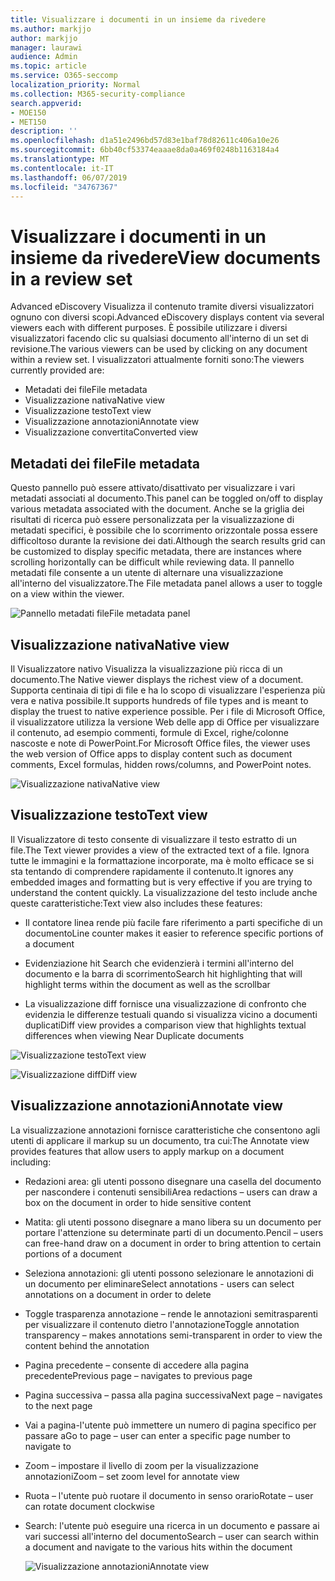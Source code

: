 ```yaml
---
title: Visualizzare i documenti in un insieme da rivedere
ms.author: markjjo
author: markjjo
manager: laurawi
audience: Admin
ms.topic: article
ms.service: O365-seccomp
localization_priority: Normal
ms.collection: M365-security-compliance
search.appverid:
- MOE150
- MET150
description: ''
ms.openlocfilehash: d1a51e2496bd57d83e1baf78d82611c406a10e26
ms.sourcegitcommit: 6bb40cf53374eaaae8da0a469f0248b1163184a4
ms.translationtype: MT
ms.contentlocale: it-IT
ms.lasthandoff: 06/07/2019
ms.locfileid: "34767367"
---
```

# <a name="view-documents-in-a-review-set"></a><span data-ttu-id="28945-102">Visualizzare i documenti in un insieme da rivedere</span><span class="sxs-lookup"><span data-stu-id="28945-102">View documents in a review set</span></span>

<span data-ttu-id="28945-103">Advanced eDiscovery Visualizza il contenuto tramite diversi visualizzatori ognuno con diversi scopi.</span><span class="sxs-lookup"><span data-stu-id="28945-103">Advanced eDiscovery displays content via several viewers each with different purposes.</span></span> <span data-ttu-id="28945-104">È possibile utilizzare i diversi visualizzatori facendo clic su qualsiasi documento all'interno di un set di revisione.</span><span class="sxs-lookup"><span data-stu-id="28945-104">The various viewers can be used by clicking on any document within a review set.</span></span> <span data-ttu-id="28945-105">I visualizzatori attualmente forniti sono:</span><span class="sxs-lookup"><span data-stu-id="28945-105">The viewers currently provided are:</span></span>

- <span data-ttu-id="28945-106">Metadati dei file</span><span class="sxs-lookup"><span data-stu-id="28945-106">File metadata</span></span>
- <span data-ttu-id="28945-107">Visualizzazione nativa</span><span class="sxs-lookup"><span data-stu-id="28945-107">Native view</span></span>
- <span data-ttu-id="28945-108">Visualizzazione testo</span><span class="sxs-lookup"><span data-stu-id="28945-108">Text view</span></span>
- <span data-ttu-id="28945-109">Visualizzazione annotazioni</span><span class="sxs-lookup"><span data-stu-id="28945-109">Annotate view</span></span>
- <span data-ttu-id="28945-110">Visualizzazione convertita</span><span class="sxs-lookup"><span data-stu-id="28945-110">Converted view</span></span>

## <a name="file-metadata"></a><span data-ttu-id="28945-111">Metadati dei file</span><span class="sxs-lookup"><span data-stu-id="28945-111">File metadata</span></span>

<span data-ttu-id="28945-112">Questo pannello può essere attivato/disattivato per visualizzare i vari metadati associati al documento.</span><span class="sxs-lookup"><span data-stu-id="28945-112">This panel can be toggled on/off to display various metadata associated with the document.</span></span> <span data-ttu-id="28945-113">Anche se la griglia dei risultati di ricerca può essere personalizzata per la visualizzazione di metadati specifici, è possibile che lo scorrimento orizzontale possa essere difficoltoso durante la revisione dei dati.</span><span class="sxs-lookup"><span data-stu-id="28945-113">Although the search results grid can be customized to display specific metadata, there are instances where scrolling horizontally can be difficult while reviewing data.</span></span> <span data-ttu-id="28945-114">Il pannello metadati file consente a un utente di alternare una visualizzazione all'interno del visualizzatore.</span><span class="sxs-lookup"><span data-stu-id="28945-114">The File metadata panel allows a user to toggle on a view within the viewer.</span></span>

![<span data-ttu-id="28945-115">Pannello metadati file</span><span class="sxs-lookup"><span data-stu-id="28945-115">File metadata panel</span></span>
](../media/Reviewimage2.png)

## <a name="native-view"></a><span data-ttu-id="28945-116">Visualizzazione nativa</span><span class="sxs-lookup"><span data-stu-id="28945-116">Native view</span></span>

<span data-ttu-id="28945-117">Il Visualizzatore nativo Visualizza la visualizzazione più ricca di un documento.</span><span class="sxs-lookup"><span data-stu-id="28945-117">The Native viewer displays the richest view of a document.</span></span> <span data-ttu-id="28945-118">Supporta centinaia di tipi di file e ha lo scopo di visualizzare l'esperienza più vera e nativa possibile.</span><span class="sxs-lookup"><span data-stu-id="28945-118">It supports hundreds of file types and is meant to display the truest to native experience possible.</span></span> <span data-ttu-id="28945-119">Per i file di Microsoft Office, il visualizzatore utilizza la versione Web delle app di Office per visualizzare il contenuto, ad esempio commenti, formule di Excel, righe/colonne nascoste e note di PowerPoint.</span><span class="sxs-lookup"><span data-stu-id="28945-119">For Microsoft Office files, the viewer uses the web version of Office apps to display content such as document comments, Excel formulas, hidden rows/columns, and PowerPoint notes.</span></span>

![<span data-ttu-id="28945-120">Visualizzazione nativa</span><span class="sxs-lookup"><span data-stu-id="28945-120">Native view</span></span>
](../media/Reviewimage3.png)

## <a name="text-view"></a><span data-ttu-id="28945-121">Visualizzazione testo</span><span class="sxs-lookup"><span data-stu-id="28945-121">Text view</span></span>

<span data-ttu-id="28945-122">Il Visualizzatore di testo consente di visualizzare il testo estratto di un file.</span><span class="sxs-lookup"><span data-stu-id="28945-122">The Text viewer provides a view of the extracted text of a file.</span></span> <span data-ttu-id="28945-123">Ignora tutte le immagini e la formattazione incorporate, ma è molto efficace se si sta tentando di comprendere rapidamente il contenuto.</span><span class="sxs-lookup"><span data-stu-id="28945-123">It ignores any embedded images and formatting but is very effective if you are trying to understand the content quickly.</span></span> <span data-ttu-id="28945-124">La visualizzazione del testo include anche queste caratteristiche:</span><span class="sxs-lookup"><span data-stu-id="28945-124">Text view also includes these features:</span></span>

  - <span data-ttu-id="28945-125">Il contatore linea rende più facile fare riferimento a parti specifiche di un documento</span><span class="sxs-lookup"><span data-stu-id="28945-125">Line counter makes it easier to reference specific portions of a document</span></span>

  - <span data-ttu-id="28945-126">Evidenziazione hit Search che evidenzierà i termini all'interno del documento e la barra di scorrimento</span><span class="sxs-lookup"><span data-stu-id="28945-126">Search hit highlighting that will highlight terms within the document as well as the scrollbar</span></span>

  - <span data-ttu-id="28945-127">La visualizzazione diff fornisce una visualizzazione di confronto che evidenzia le differenze testuali quando si visualizza vicino a documenti duplicati</span><span class="sxs-lookup"><span data-stu-id="28945-127">Diff view provides a comparison view that highlights textual differences when viewing Near Duplicate documents</span></span>

![<span data-ttu-id="28945-128">Visualizzazione testo</span><span class="sxs-lookup"><span data-stu-id="28945-128">Text view</span></span>
](../media/Reviewimage4.png)

![<span data-ttu-id="28945-129">Visualizzazione diff</span><span class="sxs-lookup"><span data-stu-id="28945-129">Diff view</span></span>
](../media/Reviewimage5.png)

## <a name="annotate-view"></a><span data-ttu-id="28945-130">Visualizzazione annotazioni</span><span class="sxs-lookup"><span data-stu-id="28945-130">Annotate view</span></span>

<span data-ttu-id="28945-131">La visualizzazione annotazioni fornisce caratteristiche che consentono agli utenti di applicare il markup su un documento, tra cui:</span><span class="sxs-lookup"><span data-stu-id="28945-131">The Annotate view provides features that allow users to apply markup on a document including:</span></span>

  - <span data-ttu-id="28945-132">Redazioni area: gli utenti possono disegnare una casella del documento per nascondere i contenuti sensibili</span><span class="sxs-lookup"><span data-stu-id="28945-132">Area redactions – users can draw a box on the document in order to hide sensitive content</span></span>

  - <span data-ttu-id="28945-133">Matita: gli utenti possono disegnare a mano libera su un documento per portare l'attenzione su determinate parti di un documento.</span><span class="sxs-lookup"><span data-stu-id="28945-133">Pencil – users can free-hand draw on a document in order to bring attention to certain portions of a document</span></span>

  - <span data-ttu-id="28945-134">Seleziona annotazioni: gli utenti possono selezionare le annotazioni di un documento per eliminare</span><span class="sxs-lookup"><span data-stu-id="28945-134">Select annotations - users can select annotations on a document in order to delete</span></span>

  - <span data-ttu-id="28945-135">Toggle trasparenza annotazione – rende le annotazioni semitrasparenti per visualizzare il contenuto dietro l'annotazione</span><span class="sxs-lookup"><span data-stu-id="28945-135">Toggle annotation transparency – makes annotations semi-transparent in order to view the content behind the annotation</span></span>

  - <span data-ttu-id="28945-136">Pagina precedente – consente di accedere alla pagina precedente</span><span class="sxs-lookup"><span data-stu-id="28945-136">Previous page – navigates to previous page</span></span>

  - <span data-ttu-id="28945-137">Pagina successiva – passa alla pagina successiva</span><span class="sxs-lookup"><span data-stu-id="28945-137">Next page – navigates to the next page</span></span>

  - <span data-ttu-id="28945-138">Vai a pagina-l'utente può immettere un numero di pagina specifico per passare a</span><span class="sxs-lookup"><span data-stu-id="28945-138">Go to page – user can enter a specific page number to navigate to</span></span>

  - <span data-ttu-id="28945-139">Zoom – impostare il livello di zoom per la visualizzazione annotazioni</span><span class="sxs-lookup"><span data-stu-id="28945-139">Zoom – set zoom level for annotate view</span></span>

  - <span data-ttu-id="28945-140">Ruota – l'utente può ruotare il documento in senso orario</span><span class="sxs-lookup"><span data-stu-id="28945-140">Rotate – user can rotate document clockwise</span></span>

  - <span data-ttu-id="28945-141">Search: l'utente può eseguire una ricerca in un documento e passare ai vari successi all'interno del documento</span><span class="sxs-lookup"><span data-stu-id="28945-141">Search – user can search within a document and navigate to the various hits within the document</span></span>
    
    ![<span data-ttu-id="28945-142">Visualizzazione annotazioni</span><span class="sxs-lookup"><span data-stu-id="28945-142">Annotate view</span></span>
    ](../media/Reviewimage1.png)